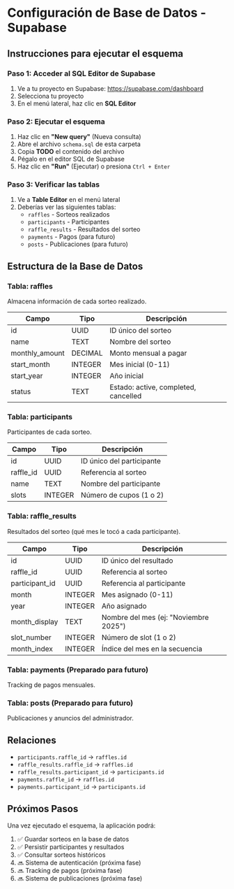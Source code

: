 # Configuración de Base de Datos - Supabase

## Instrucciones para ejecutar el esquema

### Paso 1: Acceder al SQL Editor de Supabase

1. Ve a tu proyecto en Supabase: https://supabase.com/dashboard
2. Selecciona tu proyecto
3. En el menú lateral, haz clic en **SQL Editor**

### Paso 2: Ejecutar el esquema

1. Haz clic en **"New query"** (Nueva consulta)
2. Abre el archivo `schema.sql` de esta carpeta
3. Copia **TODO** el contenido del archivo
4. Pégalo en el editor SQL de Supabase
5. Haz clic en **"Run"** (Ejecutar) o presiona `Ctrl + Enter`

### Paso 3: Verificar las tablas

1. Ve a **Table Editor** en el menú lateral
2. Deberías ver las siguientes tablas:
   - `raffles` - Sorteos realizados
   - `participants` - Participantes
   - `raffle_results` - Resultados del sorteo
   - `payments` - Pagos (para futuro)
   - `posts` - Publicaciones (para futuro)

## Estructura de la Base de Datos

### Tabla: raffles
Almacena información de cada sorteo realizado.

| Campo | Tipo | Descripción |
|-------|------|-------------|
| id | UUID | ID único del sorteo |
| name | TEXT | Nombre del sorteo |
| monthly_amount | DECIMAL | Monto mensual a pagar |
| start_month | INTEGER | Mes inicial (0-11) |
| start_year | INTEGER | Año inicial |
| status | TEXT | Estado: active, completed, cancelled |

### Tabla: participants
Participantes de cada sorteo.

| Campo | Tipo | Descripción |
|-------|------|-------------|
| id | UUID | ID único del participante |
| raffle_id | UUID | Referencia al sorteo |
| name | TEXT | Nombre del participante |
| slots | INTEGER | Número de cupos (1 o 2) |

### Tabla: raffle_results
Resultados del sorteo (qué mes le tocó a cada participante).

| Campo | Tipo | Descripción |
|-------|------|-------------|
| id | UUID | ID único del resultado |
| raffle_id | UUID | Referencia al sorteo |
| participant_id | UUID | Referencia al participante |
| month | INTEGER | Mes asignado (0-11) |
| year | INTEGER | Año asignado |
| month_display | TEXT | Nombre del mes (ej: "Noviembre 2025") |
| slot_number | INTEGER | Número de slot (1 o 2) |
| month_index | INTEGER | Índice del mes en la secuencia |

### Tabla: payments (Preparado para futuro)
Tracking de pagos mensuales.

### Tabla: posts (Preparado para futuro)
Publicaciones y anuncios del administrador.

## Relaciones

- `participants.raffle_id` → `raffles.id`
- `raffle_results.raffle_id` → `raffles.id`
- `raffle_results.participant_id` → `participants.id`
- `payments.raffle_id` → `raffles.id`
- `payments.participant_id` → `participants.id`

## Próximos Pasos

Una vez ejecutado el esquema, la aplicación podrá:
1. ✅ Guardar sorteos en la base de datos
2. ✅ Persistir participantes y resultados
3. ✅ Consultar sorteos históricos
4. 🔜 Sistema de autenticación (próxima fase)
5. 🔜 Tracking de pagos (próxima fase)
6. 🔜 Sistema de publicaciones (próxima fase)
